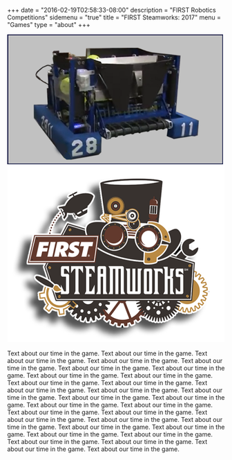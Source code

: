 +++
date = "2016-02-19T02:58:33-08:00"
description = "FIRST Robotics Competitions"
sidemenu = "true"
title = "FIRST Steamworks: 2017"
menu = "Games"
type = "about"
+++

<img style="text-align: right" src="/images/Robot2017Placeholder.png" width="500" height="300"/>
<img style="text-align: right" src="/images/games/firststeamworks.png" width="530" height="408"/>
<br />
<p>
Text about our time in the game. Text about our time in the game. Text about our time in the game. Text about our time in the game. Text about our time in the game. Text about our time in the game. Text about our time in the game. Text about our time in the game. Text about our time in the game. Text about our time in the game. Text about our time in the game. Text about our time in the game. Text about our time in the game. Text about our time in the game. Text about our time in the game. Text about our time in the game. Text about our time in the game. Text about our time in the game. Text about our time in the game. Text about our time in the game. Text about our time in the game. Text about our time in the game. Text about our time in the game. Text about our time in the game. Text about our time in the game. Text about our time in the game. Text about our time in the game. Text about our time in the game. Text about our time in the game. Text about our time in the game. Text about our time in the game.
</p>
